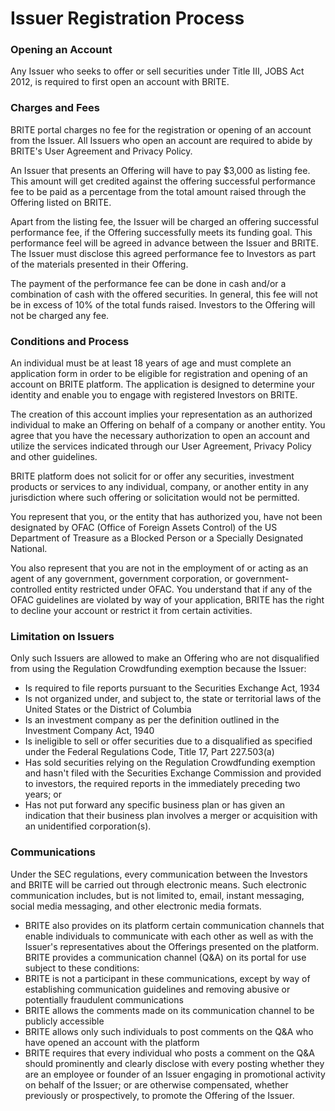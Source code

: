 # Issuer Registration Process

### Opening an Account

Any Issuer who seeks to offer or sell securities under Title III, JOBS Act 2012, is required to first open an account with BRITE.

### Charges and Fees

BRITE portal charges no fee for the registration or opening of an account from the Issuer. All Issuers who open an account are required to abide by BRITE's User Agreement and Privacy Policy.

An Issuer that presents an Offering will have to pay $3,000 as listing fee. This amount will get credited against the offering successful performance fee to be paid as a percentage from the total amount raised through the Offering listed on BRITE.

Apart from the listing fee, the Issuer will be charged an offering successful performance fee, if the Offering successfully meets its funding goal. This performance feel will be agreed in advance between the Issuer and BRITE. The Issuer must disclose this agreed performance fee to Investors as part of the materials presented in their Offering.

The payment of the performance fee can be done in cash and/or a combination of cash with the offered securities. In general, this fee will not be in excess of 10% of the total funds raised. Investors to the Offering will not be charged any fee.

### Conditions and Process

An individual must be at least 18 years of age and must complete an application form in order to be eligible for registration and opening of an account on BRITE platform. The application is designed to determine your identity and enable you to engage with registered Investors on BRITE.

The creation of this account implies your representation as an authorized individual to make an Offering on behalf of a company or another entity. You agree that you have the necessary authorization to open an account and utilize the services indicated through our User Agreement, Privacy Policy and other guidelines.

BRITE platform does not solicit for or offer any securities, investment products or services to any individual, company, or another entity in any jurisdiction where such offering or solicitation would not be permitted.

You represent that you, or the entity that has authorized you, have not been designated by OFAC (Office of Foreign Assets Control) of the US Department of Treasure as a Blocked Person or a Specially Designated National.

You also represent that you are not in the employment of or acting as an agent of any government, government corporation, or government-controlled entity restricted under OFAC. You understand that if any of the OFAC guidelines are violated by way of your application, BRITE has the right to decline your account or restrict it from certain activities.

### Limitation on Issuers

Only such Issuers are allowed to make an Offering who are not disqualified from using the Regulation Crowdfunding exemption because the Issuer:

- Is required to file reports pursuant to the Securities Exchange Act, 1934
- Is not organized under, and subject to, the state or territorial laws of the United States or the District of Columbia
- Is an investment company as per the definition outlined in the Investment Company Act, 1940
- Is ineligible to sell or offer securities due to a disqualified as specified under the Federal Regulations Code, Title 17, Part 227.503(a)
- Has sold securities relying on the Regulation Crowdfunding exemption and hasn't filed with the Securities Exchange Commission and provided to investors, the required reports in the immediately preceding two years; or
- Has not put forward any specific business plan or has given an indication that their business plan involves a merger or acquisition with an unidentified corporation(s).

### Communications

Under the SEC regulations, every communication between the Investors and BRITE will be carried out through electronic means. Such electronic communication includes, but is not limited to, email, instant messaging, social media messaging, and other electronic media formats.

- BRITE also provides on its platform certain communication channels that enable individuals to communicate with each other as well as with the Issuer's representatives about the Offerings presented on the platform. BRITE provides a communication channel (Q&A) on its portal for use subject to these conditions:
- BRITE is not a participant in these communications, except by way of establishing communication guidelines and removing abusive or potentially fraudulent communications
- BRITE allows the comments made on its communication channel to be publicly accessible
- BRITE allows only such individuals to post comments on the Q&A who have opened an account with the platform
- BRITE requires that every individual who posts a comment on the Q&A should prominently and clearly disclose with every posting whether they are an employee or founder of an Issuer engaging in promotional activity on behalf of the Issuer; or are otherwise compensated, whether previously or prospectively, to promote the Offering of the Issuer.